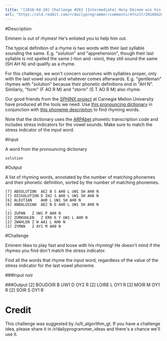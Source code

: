 ```yaml
---
title: "[2016-04-20] Challenge #263 [Intermediate] Help Eminem win his rap battle!"
url: "https://old.reddit.com/r/dailyprogrammer/comments/4fnz37/20160420_challenge_263_intermediate_help_eminem/"
---
```


#Description

Eminem is out of rhymes! He's enlisted you to help him out.

The typical definition of a rhyme is two words with their last syllable sounding the same.
E.g. "solution" and "apprehension", though their last syllable is not spelled the same (-tion and -sion), they still sound the same (SH AH N) and qualify as a rhyme.

For this challenge, we won't concern ourselves with syllables proper, only with the last vowel sound and whatever comes afterwards.
E.g. "gentleman" rhymes with "solution" because their phonetic definitions end in "AH N". Similarly, "form" (F AO R M) and "storm" (S T AO R M) also rhyme.

Our good friends from the [SPHINX project](http://cmusphinx.sourceforge.net/) at Carnegie Mellon University have produced all the tools we need.
Use [this pronouncing dictionary](http://svn.code.sf.net/p/cmusphinx/code/trunk/cmudict/cmudict-0.7b) in conjunction
with [this phoneme description](http://svn.code.sf.net/p/cmusphinx/code/trunk/cmudict/cmudict-0.7b.phones) to find rhyming words.

Note that the dictionary uses the [ARPAbet](https://en.wikipedia.org/wiki/Arpabet) phonetic transcription code and
includes stress indicators for the vowel sounds. Make sure to match the stress indicator of the input word.

#Input

A word from the pronouncing dictionary

    solution

#Output

A list of rhyming words, annotated by the number of matching phonemes and their phonetic definition,
sorted by the number of matching phonemes.

    [7] ABSOLUTION	AE2 B S AH0 L UW1 SH AH0 N
    [7] DISSOLUTION	D IH2 S AH0 L UW1 SH AH0 N
    [6] ALEUTIAN	AH0 L UW1 SH AH0 N
    [6] ANDALUSIAN	AE2 N D AH0 L UW1 SH AH0 N
    ...
    [2] ZUPAN	Z UW1 P AH0 N
    [2] ZURKUHLEN	Z ER0 K Y UW1 L AH0 N
    [2] ZWAHLEN	Z W AA1 L AH0 N
    [2] ZYMAN	Z AY1 M AH0 N

#Challenge

Eminem likes to play fast and loose with his rhyming!
He doesn't mind if the rhymes you find don't match the stress indicator.

Find all the words that rhyme the input word, regardless of the value of the stress indicator for the last vowel phoneme.

###Input
    noir

###Output
    [2] BOUDOIR	B UW1 D OY2 R
    [2] LOIRE	L OY1 R
    [2] MOIR	M OY1 R
    [2] SOIR	S OY1 R

# Credit

This challenge was suggested by /u/lt_algorithm_gt. If you have a challenge idea, please share it in /r/dailyprogrammer_ideas and there's a chance we'll use it. 